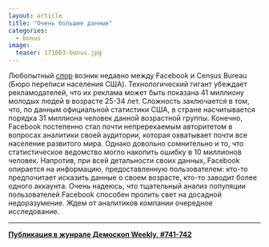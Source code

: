 ```yaml
---
layout: article
title: "Очень большие данные"
categories: 
  - bonus
image:
  teaser: 171003-bonus.jpg
---
```


Любопытный [спор][reut] возник недавно между Facebook и Census Bureau (Бюро переписи населения США). Технологический гигант убеждает рекламодателей, что их реклама может быть показана 41 миллиону молодых людей в возрасте 25-34 лет. Сложность заключается в том, что, по данным официальной статистики США, в стране насчитывается порядка 31 миллиона человек данной возрастной группы. Конечно, Facebook постепенно стал почти непререкаемым авторитетом в вопросах аналитики своей аудитории, которая охватывает почти все население развитого мира. Однако довольно сомнительно и то, что статистическое ведомство могло накопить ошибку в 10 миллионов человек. Напротив, при всей детальности своих данных, Facebook опирается на информацию, предоставленную пользователем: кто-то предпочитает исказить данные о своем возрасте, кто-то заводит более одного аккаунта. Очень надеюсь, что тщательный анализ популяции пользователей Facebook способен пролить свет на досадной недоразумение. Ждем от аналитиков компании очередное исследование.

[reut]: https://www.reuters.com/article/us-facebook-advertising-research/facebook-digital-ads-figures-differ-from-census-data-analyst-idUSKCN1BH0H3


***
**[Публикация в жунрале Демоскоп Weekly, #741-742](http://demoscope.ru/weekly/2017/0741/digest03.php)**  
